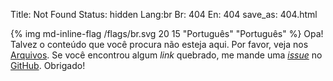 Title: Not Found
Status: hidden
Lang:br 
Br: 404
En: 404
save_as: 404.html


{% img md-inline-flag /flags/br.svg 20 15 "Português" "Português" %} Opa! Talvez o conteúdo que você procura não esteja aqui. Por favor, veja nos [Arquivos](/arquivos.html). Se você encontrou algum *link* quebrado, me mande uma *[issue](https://github.com/futebolvital/vital-page/issues)* no [GitHub](https://github.com/). Obrigado!
